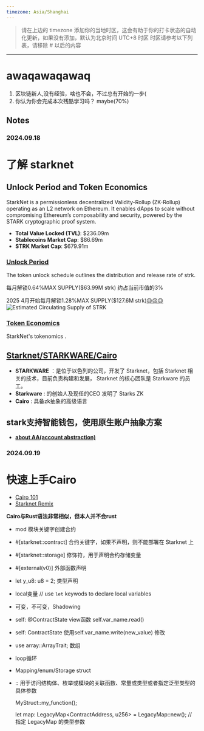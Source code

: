 ```yaml
---
timezone: Asia/Shanghai 
---
```


> 请在上边的 timezone 添加你的当地时区，这会有助于你的打卡状态的自动化更新，如果没有添加，默认为北京时间 UTC+8 时区
> 时区请参考以下列表，请移除 # 以后的内容


---

# awaqawaqawaq

1. 区块链新人,没有经验，啥也不会，不过总有开始的一步(
2. 你认为你会完成本次残酷学习吗？ maybe(70%)

## Notes

<!-- Content_START -->

### 2024.09.18

# 了解 starknet
## Unlock Period and Token Economics

StarkNet is a permissionless decentralized Validity-Rollup (ZK-Rollup) operating as an L2 network on Ethereum. It enables dApps to scale without compromising Ethereum’s composability and security, powered by the STARK cryptographic proof system.

- **Total Value Locked (TVL)**: $236.09m
- **Stablecoins Market Cap**: $86.69m
- **STRK Market Cap**: $679.91m

### [Unlock Period](https://coinmarketcap.com/currencies/starknet-token/#token_unlocks)

The token unlock schedule outlines the distribution and release rate of strk.

每月解锁0.64%MAX SUPPLY($63.99M strk) 约占当前市值的3%

2025 4月开始每月解锁1.28%MAX SUPPLY($127.6M	 strk)[😢😢😢](https://support.coinmarketcap.com/hc/en-us/articles/360043836811-Market-Capitalization-Cryptoasset-Aggregate)
![Estimated Circulating Supply of STRK](https://docs.starknet.io/architecture-and-concepts/_images/STRK_estimated_circulating_supply.jpg)

### [Token Economics](https://docs.starknet.io/architecture-and-concepts/economics-of-starknet/)

StarkNet's tokenomics .

## [Starknet/STARKWARE/Cairo](STARKEx)
- **STARKWARE** ：是位于以色列的公司，开发了 Starknet，包括 Starknet 相关的技术，目前负责构建和发展， Starknet 的核心团队是 Starkware 的员工。 
- **Starkware** : 的创始人及现任的CEO 发明了 Starks ZK
- **Cairo** : 具备zk抽象的高级语言

## stark支持智能钱包，使用原生账户抽象方案
- **[about AA(account abstraction)](https://www.odaily.news/post/5189963)**







### 2024.09.19
# 快速上手Cairo
- [Cairo 101](https://www.wtf.academy/en/docs/cairo-101/Constructor/)
- [Starknet Remix](https://remix.ethereum.org/#lang=en&optimize=false&runs=200&evmVersion=null)

**Cairo与Rust语法非常相似，但本人并不会rust**
- mod 模块关键字创建合约
- #[starknet::contract] 合约关键字，如果不声明，则不能部署在 Starknet 上
- #[starknet::storage] 修饰符，用于声明合约存储变量
- #[external(v0)] 外部函数声明
- let y_u8: u8 = 2; 类型声明
- local变量     // use `let` keywods to declare local variables 
- 可变，不可变，Shadowing
- self: @ContractState  view函数 self.var_name.read()
- self: ContractState  使用self.var_name.write(new_value) 修改
- use array::ArrayTrait; 数组
- loop循环
- Mapping/enum/Storage struct
- :: 用于访问结构体、枚举或模块的关联函数、常量或类型或者指定泛型类型的具体参数 
  
  MyStruct::my_function(); 
  
  let map: LegacyMap<ContractAddress, u256> = LegacyMap::new(); // 指定 LegacyMap 的类型参数


<!-- Content_END -->
